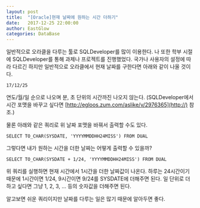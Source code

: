 ```yaml
---
layout: post
title:  "[Oracle]현재 날짜에 원하는 시간 더하기"
date:   2017-12-25 22:00:00
author: EastGlow
categories: DataBase
---
```


일반적으로 오라클을 다루는 툴로 SQLDeveloper를 많이 이용한다. 나 또한 학부 시절에 SQLDeveloper를 통해 과제나 프로젝트를 진행했었다. 국가나 사용자의 설정에 따라 다르긴 하지만 일반적으로 오라클에서 현재 날짜를 구한다면 아래와 같이 나올 것이다.

`17/12/25`

연도/월/일 순으로 나오며 분, 초 단위의 시간까진 나오지 않는다.
(SQLDeveloper에서 시간 포맷을 바꾸고 싶다면 [http://egloos.zum.com/aslike/v/2976365](http://) 참조.)

물론 아래와 같은 쿼리로 위 날짜 포맷을 바꿔서 출력할 수도 있다.
~~~
SELECT TO_CHAR(SYSDATE, 'YYYYMMDDHH24MISS') FROM DUAL
~~~
그렇다면 내가 원하는 시간을 더한 날짜는 어떻게 출력할 수 있을까?
~~~
SELECT TO_CHAR(SYSDATE + 1/24, 'YYYYMMDDHH24MISS') FROM DUAL
~~~

위 쿼리를 실행하면 현재 시간에서 1시간을 더한 날짜값이 나온다. 하루는 24시간이기 때문에 1시간이면 1/24, 9시간이면 9/24를 SYSDATE에 더해주면 된다. 일 단위로 더하고 싶다면 그냥 1, 2, 3, ... 등의 숫자값을 더해주면 된다.

알고보면 쉬운 쿼리이지만 날짜를 다루는 일은 많기 때문에 알아두면 좋다.
